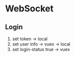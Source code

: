 # WebSocket

## Login

1. set token -> local
2. set user info -> vuex -> local
3. set login-status true -> vuex